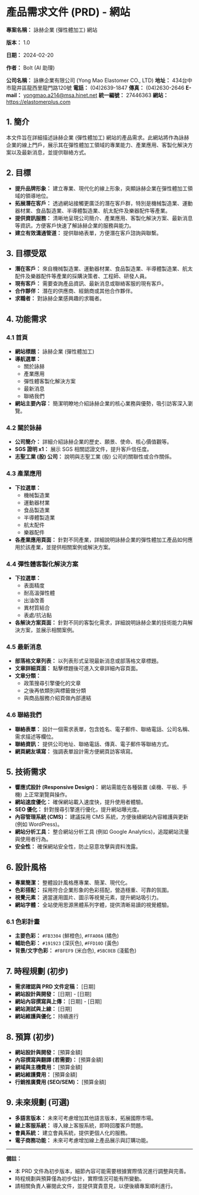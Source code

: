 # 產品需求文件 (PRD) - 網站

**專案名稱：** 詠赫企業 (彈性體加工) 網站

**版本：** 1.0

**日期：** 2024-02-20

**作者：** Bolt (AI 助理)

**公司名稱：** 詠楙企業有限公司 (Yong Mao Elastomer CO., LTD)
**地址：** 434台中市龍井區龍西里龍門路120號
**電話：** (04)2639-1847
**傳真：** (04)2630-2646
**E-mail：** yongmao.a214@msa.hinet.net
**統一編號：** 27446363
**網站：** https://elastomerplus.com

## 1. 簡介

本文件旨在詳細描述詠赫企業 (彈性體加工) 網站的產品需求。此網站將作為詠赫企業的線上門戶，展示其在彈性體加工領域的專業能力、產業應用、客製化解決方案以及最新消息，並提供聯絡方式。

## 2. 目標

*   **提升品牌形象：** 建立專業、現代化的線上形象，突顯詠赫企業在彈性體加工領域的領導地位。
*   **拓展潛在客戶：**  透過網站接觸更廣泛的潛在客戶群，特別是機械製造業、運動器材業、食品製造業、半導體製造業、航太配件及樂器配件等產業。
*   **提供資訊服務：**  清晰地呈現公司簡介、產業應用、客製化解決方案、最新消息等資訊，方便客戶快速了解詠赫企業的服務與能力。
*   **建立有效溝通管道：**  提供聯絡表單，方便潛在客戶諮詢與聯繫。

## 3. 目標受眾

*   **潛在客戶：**  來自機械製造業、運動器材業、食品製造業、半導體製造業、航太配件及樂器配件等產業的採購決策者、工程師、研發人員。
*   **現有客戶：**  需要查詢產品資訊、最新消息或聯絡客服的現有客戶。
*   **合作夥伴：**  潛在的供應商、經銷商或其他合作夥伴。
*   **求職者：**  對詠赫企業感興趣的求職者。

## 4. 功能需求

### 4.1 首頁

*   **網站標題：**  詠赫企業 (彈性體加工)
*   **導航選單：**
    *   關於詠赫
    *   產業應用
    *   彈性體客製化解決方案
    *   最新消息
    *   聯絡我們
*   **網站主要內容：**  簡潔明瞭地介紹詠赫企業的核心業務與優勢，吸引訪客深入瀏覽。

### 4.2 關於詠赫

*   **公司簡介：**  詳細介紹詠赫企業的歷史、願景、使命、核心價值觀等。
*   **SGS 證明 x1：**  展示 SGS 相關認證文件，提升客戶信任度。
*   **志聖工業 (股) 公司：**  說明與志聖工業 (股) 公司的關聯性或合作關係。

### 4.3 產業應用

*   **下拉選單：**
    *   機械製造業
    *   運動器材業
    *   食品製造業
    *   半導體製造業
    *   航太配件
    *   樂器配件
*   **各產業應用頁面：**  針對不同產業，詳細說明詠赫企業的彈性體加工產品如何應用於該產業，並提供相關案例或解決方案。

### 4.4 彈性體客製化解決方案

*   **下拉選單：**
    *   表面精度
    *   耐高溫彈性體
    *   出油改善
    *   異材質結合
    *   表處/抗沾黏
*   **各解決方案頁面：**  針對不同的客製化需求，詳細說明詠赫企業的技術能力與解決方案，並展示相關案例。

### 4.5 最新消息

*   **部落格文章列表：**  以列表形式呈現最新消息或部落格文章標題。
*   **文章詳細頁面：**  點擊標題後可進入文章詳細內容頁面。
*   **文章分類：**
    *   政策搜尋引擎優化的文章
    *   之後再依類別與標籤做分類
    *   與商品服務介紹頁做內部連結

### 4.6 聯絡我們

*   **聯絡表單：**  設計一個需求表單，包含姓名、電子郵件、聯絡電話、公司名稱、需求描述等欄位。
*   **聯絡資訊：**  提供公司地址、聯絡電話、傳真、電子郵件等聯絡方式。
*   **網頁網友填寫：**  強調表單設計需方便網頁訪客填寫。

## 5. 技術需求

*   **響應式設計 (Responsive Design)：**  網站需能在各種裝置 (桌機、平板、手機) 上正常瀏覽與操作。
*   **網站速度優化：**  確保網站載入速度快，提升使用者體驗。
*   **SEO 優化：**  針對搜尋引擎進行優化，提升網站曝光度。
*   **內容管理系統 (CMS)：**  建議採用 CMS 系統，方便後續網站內容維護與更新 (例如 WordPress)。
*   **網站分析工具：**  整合網站分析工具 (例如 Google Analytics)，追蹤網站流量與使用者行為。
*   **安全性：**  確保網站安全性，防止惡意攻擊與資料洩露。

## 6.  設計風格

*   **專業簡潔：**  整體設計風格應專業、簡潔、現代化。
*   **色彩搭配：**  採用符合企業形象的色彩搭配，營造穩重、可靠的氛圍。
*   **視覺元素：**  適當運用圖片、圖示等視覺元素，提升網站吸引力。
*   **網站字體：**  全站使用思源黑體系列字體，提供清晰易讀的視覺體驗。

### 6.1 色彩計畫

*   **主要色彩：** `#FB3304` (鮮橙色), `#FFA00A` (橘色)
*   **輔助色彩：** `#191923` (深灰色), `#FFD10D` (黃色)
*   **背景/文字色彩：** `#FBFEF9` (米白色), `#5BC0EB` (淺藍色)

## 7.  時程規劃 (初步)

*   **需求確認與 PRD 文件定稿：**  [日期]
*   **網站設計與開發：**  [日期] - [日期]
*   **網站內容撰寫與上傳：**  [日期] - [日期]
*   **網站測試與上線：**  [日期]
*   **網站維護與優化：**  持續進行

## 8.  預算 (初步)

*   **網站設計與開發：**  [預算金額]
*   **內容撰寫與翻譯 (若需要)：**  [預算金額]
*   **網域與主機費用：**  [預算金額]
*   **網站維護費用：**  [預算金額]
*   **行銷推廣費用 (SEO/SEM)：**  [預算金額]

## 9.  未來規劃 (可選)

*   **多語言版本：**  未來可考慮增加其他語言版本，拓展國際市場。
*   **線上客服系統：**  導入線上客服系統，即時回覆客戶問題。
*   **會員系統：**  建立會員系統，提供更個人化的服務。
*   **電子商務功能：**  未來可考慮增加線上產品展示與訂購功能。

---

**備註：**

*   本 PRD 文件為初步版本，細節內容可能需要根據實際情況進行調整與完善。
*   時程規劃與預算僅為初步估計，實際情況可能有所變動。
*   請相關負責人審閱此文件，並提供寶貴意見，以便後續專案順利進行。
